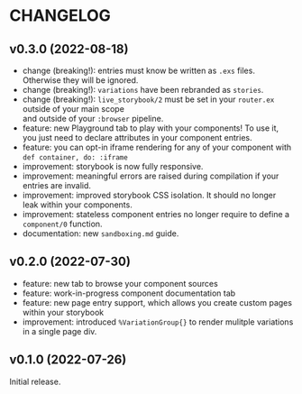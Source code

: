 # CHANGELOG

## v0.3.0 (2022-08-18)

- change (breaking!): entries must know be written as `.exs` files. Otherwise they will be ignored.
- change (breaking!): `variations` have been rebranded as `stories`.
- change (breaking!): `live_storybook/2` must be set in your `router.ex` outside of your main scope  
  and outside of your `:browser` pipeline.
- feature: new Playground tab to play with your components! To use it, you just need to declare
  attributes in your component entries.
- feature: you can opt-in iframe rendering for any of your component with `def container, do: :iframe`
- improvement: storybook is now fully responsive.
- improvement: meaningful errors are raised during compilation if your entries are invalid.
- improvement: improved storybook CSS isolation. It should no longer leak within your components.
- improvement: stateless component entries no longer require to define a `component/0` function.
- documentation: new `sandboxing.md` guide.

## v0.2.0 (2022-07-30)

- feature: new tab to browse your component sources
- feature: work-in-progress component documentation tab
- feature: new page entry support, which allows you create custom pages within your storybook
- improvement: introduced `%VariationGroup{}` to render mulitple variations in a single page div.

## v0.1.0 (2022-07-26)

Initial release.
